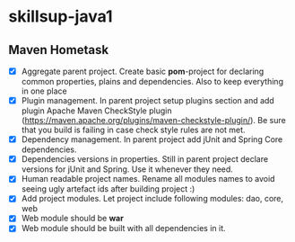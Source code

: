 # skillsup-java1
## Maven Hometask
- [x] Aggregate parent project. Create basic **pom**-project for declaring common properties, plains and dependencies. Also to keep everything in one place
- [x] Plugin management. In parent project setup plugins section and add plugin Apache Maven CheckStyle plugin (https://maven.apache.org/plugins/maven-checkstyle-plugin/). Be sure that you build is failing in case check style rules are not met.
- [x] Dependency management. In parent project add jUnit and Spring Core dependencies.
- [x] Dependencies versions in properties. Still in parent project declare versions for jUnit and Spring. Use it whenever they need.
- [x] Human readable project names. Rename all modules names to avoid seeing ugly artefact ids after building project :)
- [x] Add project modules. Let project include following modules: dao, core, web
- [x] Web module should be **war**
- [x] Web module should be built with all dependencies in it.
